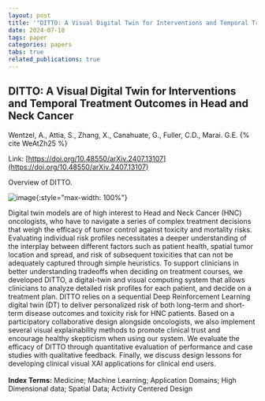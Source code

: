 ```yaml
---
layout: post
title: '"DITTO: A Visual Digital Twin for Interventions and Temporal Treatment Outcomes in Head and Neck Cancer"'
date: 2024-07-18
tags: paper
categories: papers
tabs: true
related_publications: true
---
```


## DITTO: A Visual Digital Twin for Interventions and Temporal Treatment Outcomes in Head and Neck Cancer
Wentzel, A., Attia, S., Zhang, X., Canahuate, G., Fuller, C.D., Marai. G.E.
{% cite WeAtZh25 %}

Link: [https://doi.org/10.48550/arXiv.2407.13107](https://doi.org/10.48550/arXiv.2407.13107)

Overview of DITTO.

![image](https://www.evl.uic.edu/output/originals/ditto_wentzel_ieee.png-srcw.jpg){:style="max-width: 100%"}

Digital twin models are of high interest to Head and Neck Cancer (HNC) oncologists, who have to navigate a series of complex treatment decisions that weigh the efficacy of tumor control against toxicity and mortality risks. Evaluating individual risk profiles necessitates a deeper understanding of the interplay between different factors such as patient health, spatial tumor location and spread, and risk of subsequent toxicities that can not be adequately captured through simple heuristics. To support clinicians in better understanding tradeoffs when deciding on treatment courses, we developed DITTO, a digital-twin and visual computing system that allows clinicians to analyze detailed risk profiles for each patient, and decide on a treatment plan. DITTO relies on a sequential Deep Reinforcement Learning digital twin (DT) to deliver personalized risk of both long-term and short-term disease outcomes and toxicity risk for HNC patients. Based on a participatory collaborative design alongside oncologists, we also implement several visual explainability methods to promote clinical trust and encourage healthy skepticism when using our system. We evaluate the efficacy of DITTO through quantitative evaluation of performance and case studies with qualitative feedback. Finally, we discuss design lessons for developing clinical visual XAI applications for clinical end users.<BR><BR>
<strong>Index Terms:</strong>  Medicine; Machine Learning; Application Domains; High Dimensional data; Spatial Data; Activity Centered Design

